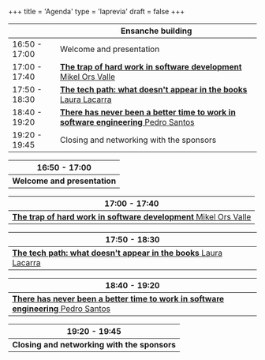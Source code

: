 +++
title = 'Agenda'
type = 'laprevia'
draft = false
+++

<div class="hidden-small table">

|               | Ensanche building                                                                                                                                      |
| ------------- | --------------------------------------------------------------------------------------------------------------------------- |
| 16:50 - 17:00 | Welcome and presentation                                                                                                    |
| 17:00 - 17:40 | [**The trap of hard work in software development** Mikel Ors Valle](/laprevia/speakers/mikel-ors-valle#talk)                |
| 17:50 - 18:30 | [**The tech path: what doesn't appear in the books** Laura Lacarra](/laprevia/speakers/laura-lacarra#talk)                  |
| 18:40 - 19:20 | [**There has never been a better time to work in software engineering** Pedro Santos](/laprevia/speakers/pedro-santos#talk) |
| 19:20 - 19:45 | Closing and networking with the sponsors
</div>

<div class="hidden-big table">

| 16:50 - 17:00                |
| ---------------------------- |
| **Welcome and presentation** |

| 17:00 - 17:40                                                                                                |
| ------------------------------------------------------------------------------------------------------------ |
| [**The trap of hard work in software development** Mikel Ors Valle](/laprevia/speakers/mikel-ors-valle#talk) |

| 17:50 - 18:30                                                                                              |
| ---------------------------------------------------------------------------------------------------------- |
| [**The tech path: what doesn't appear in the books** Laura Lacarra](/laprevia/speakers/laura-lacarra#talk) |

| 18:40 - 19:20                                                                                                               |
| --------------------------------------------------------------------------------------------------------------------------- |
| [**There has never been a better time to work in software engineering** Pedro Santos](/laprevia/speakers/pedro-santos#talk) |

| 19:20 - 19:45                |
| ---------------------------- |
| **Closing and networking with the sponsors** |

</div>

